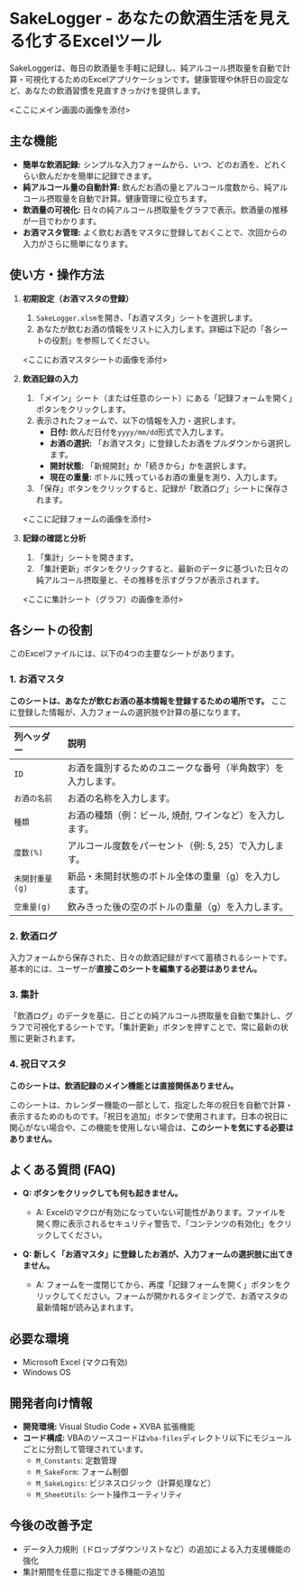 # SakeLogger - あなたの飲酒生活を見える化するExcelツール

SakeLoggerは、毎日の飲酒量を手軽に記録し、純アルコール摂取量を自動で計算・可視化するためのExcelアプリケーションです。健康管理や休肝日の設定など、あなたの飲酒習慣を見直すきっかけを提供します。

<ここにメイン画面の画像を添付>

## 主な機能

*   **簡単な飲酒記録:** シンプルな入力フォームから、いつ、どのお酒を、どれくらい飲んだかを簡単に記録できます。
*   **純アルコール量の自動計算:** 飲んだお酒の量とアルコール度数から、純アルコール摂取量を自動で計算。健康管理に役立ちます。
*   **飲酒量の可視化:** 日々の純アルコール摂取量をグラフで表示。飲酒量の推移が一目でわかります。
*   **お酒マスタ管理:** よく飲むお酒をマスタに登録しておくことで、次回からの入力がさらに簡単になります。

## 使い方・操作方法

1.  **初期設定（お酒マスタの登録）**
    1.  `SakeLogger.xlsm`を開き、「お酒マスタ」シートを選択します。
    2.  あなたが飲むお酒の情報をリストに入力します。詳細は下記の「各シートの役割」を参照してください。

    <ここにお酒マスタシートの画像を添付>

2.  **飲酒記録の入力**
    1.  「メイン」シート（または任意のシート）にある「記録フォームを開く」ボタンをクリックします。
    2.  表示されたフォームで、以下の情報を入力・選択します。
        *   **日付:** 飲んだ日付を`yyyy/mm/dd`形式で入力します。
        *   **お酒の選択:** 「お酒マスタ」に登録したお酒をプルダウンから選択します。
        *   **開封状態:** 「新規開封」か「続きから」かを選択します。
        *   **現在の重量:** ボトルに残っているお酒の重量を測り、入力します。
    3.  「保存」ボタンをクリックすると、記録が「飲酒ログ」シートに保存されます。

    <ここに記録フォームの画像を添付>

3.  **記録の確認と分析**
    1.  「集計」シートを開きます。
    2.  「集計更新」ボタンをクリックすると、最新のデータに基づいた日々の純アルコール摂取量と、その推移を示すグラフが表示されます。

    <ここに集計シート（グラフ）の画像を添付>

## 各シートの役割

このExcelファイルには、以下の4つの主要なシートがあります。

### 1. お酒マスタ

**このシートは、あなたが飲むお酒の基本情報を登録するための場所です。** ここに登録した情報が、入力フォームの選択肢や計算の基になります。

| 列ヘッダー | 説明 |
| :--- | :--- |
| `ID` | お酒を識別するためのユニークな番号（半角数字）を入力します。 |
| `お酒の名前` | お酒の名称を入力します。 |
| `種類` | お酒の種類（例：ビール, 焼酎, ワインなど）を入力します。 |
| `度数(%)` | アルコール度数をパーセント（例: 5, 25）で入力します。 |
| `未開封重量(g)` | 新品・未開封状態のボトル全体の重量（g）を入力します。 |
| `空重量(g)` | 飲みきった後の空のボトルの重量（g）を入力します。 |

### 2. 飲酒ログ

入力フォームから保存された、日々の飲酒記録がすべて蓄積されるシートです。基本的には、ユーザーが**直接このシートを編集する必要はありません。**

### 3. 集計

「飲酒ログ」のデータを基に、日ごとの純アルコール摂取量を自動で集計し、グラフで可視化するシートです。「集計更新」ボタンを押すことで、常に最新の状態に更新されます。

### 4. 祝日マスタ

**このシートは、飲酒記録のメイン機能とは直接関係ありません。**

このシートは、カレンダー機能の一部として、指定した年の祝日を自動で計算・表示するためのものです。「祝日を追加」ボタンで使用されます。日本の祝日に関心がない場合や、この機能を使用しない場合は、**このシートを気にする必要はありません。**

## よくある質問 (FAQ)

*   **Q: ボタンをクリックしても何も起きません。**
    *   A: Excelのマクロが有効になっていない可能性があります。ファイルを開く際に表示されるセキュリティ警告で、「コンテンツの有効化」をクリックしてください。

*   **Q: 新しく「お酒マスタ」に登録したお酒が、入力フォームの選択肢に出てきません。**
    *   A: フォームを一度閉じてから、再度「記録フォームを開く」ボタンをクリックしてください。フォームが開かれるタイミングで、お酒マスタの最新情報が読み込まれます。

## 必要な環境

*   Microsoft Excel (マクロ有効)
*   Windows OS

## 開発者向け情報

*   **開発環境:** Visual Studio Code + XVBA 拡張機能
*   **コード構成:** VBAのソースコードは`vba-files`ディレクトリ以下にモジュールごとに分割して管理されています。
    *   `M_Constants`: 定数管理
    *   `M_SakeForm`: フォーム制御
    *   `M_SakeLogics`: ビジネスロジック（計算処理など）
    *   `M_SheetUtils`: シート操作ユーティリティ

## 今後の改善予定

*   データ入力規則（ドロップダウンリストなど）の追加による入力支援機能の強化
*   集計期間を任意に指定できる機能の追加
